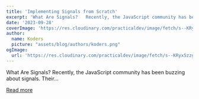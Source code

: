 ```yaml
---
title: 'Implementing Signals from Scratch'
excerpt: 'What Are Signals?   Recently, the JavaScript community has been buzzing about signals. Their...'
date: '2023-09-28'
coverImage: 'https://res.cloudinary.com/practicaldev/image/fetch/s--KRyx5zzg--/c_imagga_scale,f_auto,fl_progressive,h_420,q_auto,w_1000/https://dev-to-uploads.s3.amazonaws.com/uploads/articles/73ypa9eyf2bolpoc13kq.png'
author:
  name: Koders
  picture: "assets/blog/authors/koders.png"
ogImage:
  url: 'https://res.cloudinary.com/practicaldev/image/fetch/s--KRyx5zzg--/c_imagga_scale,f_auto,fl_progressive,h_420,q_auto,w_1000/https://dev-to-uploads.s3.amazonaws.com/uploads/articles/73ypa9eyf2bolpoc13kq.png'
---
```


What Are Signals?   Recently, the JavaScript community has been buzzing about signals. Their...

[Read more](https://dev.to/ratiu5/implementing-signals-from-scratch-3e4c)
